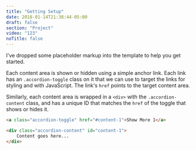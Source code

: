 ```yaml
---
title: "Getting Setup"
date: 2018-01-14T21:38:44-05:00
draft: false
section: "Project"
video: "123"
noTitle: false
---
```


I've dropped some placeholder markup into the template to help you get started.

Each content area is shown or hidden using a simple anchor link. Each link has an `.accordion-toggle` class on it that we can use to target the links for styling and with JavaScript. The link's `href` points to the target content area.

Similarly, each content area is wrapped in a `<div>` with the `.accordion-content` class, and has a unique ID that matches the `href` of the toggle that shows or hides it.

```html
<a class="accordion-toggle" href="#content-1">Show More 1</a>

<div class="accordion-content" id="content-1">
	Content goes here...
</div>
```